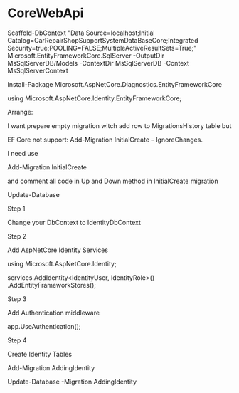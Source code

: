 # CoreWebApi

Scaffold-DbContext "Data Source=localhost;Initial Catalog=CarRepairShopSupportSystemDataBaseCore;Integrated Security=true;POOLING=FALSE;MultipleActiveResultSets=True;" Microsoft.EntityFrameworkCore.SqlServer -OutputDir MsSqlServerDB/Models -ContextDir MsSqlServerDB -Context MsSqlServerContext


Install-Package Microsoft.AspNetCore.Diagnostics.EntityFrameworkCore

using Microsoft.AspNetCore.Identity.EntityFrameworkCore;


Arrange:

I want prepare empty migration witch add row to MigrationsHistory table but

EF Core not support: Add-Migration InitialCreate – IgnoreChanges.

I need use

Add-Migration InitialCreate

and comment all code in Up and Down method in InitialCreate migration

Update-Database

Step 1

Change your DbContext to IdentityDbContext

Step 2

Add AspNetCore Identity Services

using Microsoft.AspNetCore.Identity;

services.AddIdentity<IdentityUser, IdentityRole>()
        .AddEntityFrameworkStores<MsSqlServerContext>();
  
Step 3

Add Authentication middleware

app.UseAuthentication();

Step 4 

Create Identity Tables

Add-Migration AddingIdentity

Update-Database -Migration AddingIdentity
